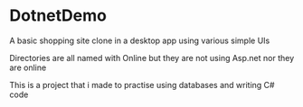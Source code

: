 # DotnetDemo

A basic shopping site clone in a desktop app using various simple UIs

Directories are all named with Online but they are not using Asp.net nor they are online

This is a project that i made to practise using databases and writing C# code 


